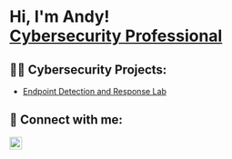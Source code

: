 <h1>Hi, I'm Andy! <br/><a href="https://www.linkedin.com/in/adf83/">Cybersecurity Professional</a></h1>

<h2>👨‍💻 Cybersecurity Projects:</h2>

  - [Endpoint Detection and Response Lab](xxxxx)


<h2> 🤳 Connect with me:</h2>

[<img align="left" alt="AndyFlambert | LinkedIn" width="22px" src="https://cdn.jsdelivr.net/npm/simple-icons@v3/icons/linkedin.svg" />][linkedin]

[linkedin]: https://linkedin.com/in/adf83
